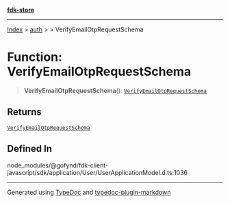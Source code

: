 [**fdk-store**](../../../README.md)
***

[Index](../../../API.md) > [auth](../../README.md) > [<internal>](../README.md) > VerifyEmailOtpRequestSchema

# Function: VerifyEmailOtpRequestSchema

> **VerifyEmailOtpRequestSchema**(): [`VerifyEmailOtpRequestSchema`](../type-aliases/type-alias.VerifyEmailOtpRequestSchema.md)

## Returns

[`VerifyEmailOtpRequestSchema`](../type-aliases/type-alias.VerifyEmailOtpRequestSchema.md)

## Defined In

node\_modules/@gofynd/fdk-client-javascript/sdk/application/User/UserApplicationModel.d.ts:1036

***
Generated using [TypeDoc](https://typedoc.org/) and [typedoc-plugin-markdown](https://www.npmjs.com/package/typedoc-plugin-markdown)
